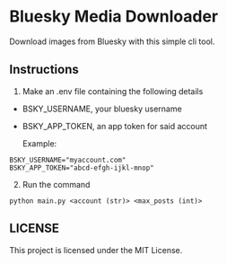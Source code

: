 # Bluesky Media Downloader
Download images from Bluesky with this simple cli tool.

## Instructions

1. Make an .env file containing the following details
- BSKY_USERNAME, your bluesky username
- BSKY_APP_TOKEN, an app token for said account

  Example:
```
BSKY_USERNAME="myaccount.com"
BSKY_APP_TOKEN="abcd-efgh-ijkl-mnop"
```
2. Run the command
```
python main.py <account (str)> <max_posts (int)>
```

## LICENSE

This project is licensed under the MIT License.